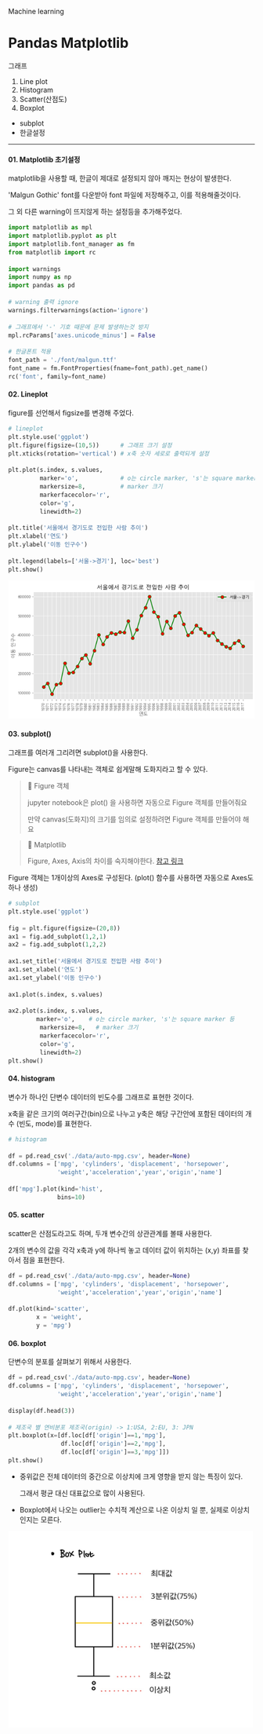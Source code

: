 Machine learning

# Pandas Matplotlib



그래프

1. Line plot
2. Histogram
3. Scatter(산점도)
4. Boxplot

- subplot
- 한글설정



---



#### 01. Matplotlib 초기설정

matplotlib을 사용할 때, 한글이 제대로 설정되지 않아 깨지는 현상이 발생한다.

'Malgun Gothic' font를 다운받아 font 파일에 저장해주고, 이를 적용해줄것이다.

그 외 다른 warning이 뜨지않게 하는 설정등을 추가해주었다.

```python
import matplotlib as mpl
import matplotlib.pyplot as plt
import matplotlib.font_manager as fm
from matplotlib import rc

import warnings
import numpy as np
import pandas as pd

# warning 출력 ignore
warnings.filterwarnings(action='ignore')

# 그래프에서 '-' 기호 때문에 문제 발생하는것 방지
mpl.rcParams['axes.unicode_minus'] = False

# 한글폰트 적용
font_path = './font/malgun.ttf'
font_name = fm.FontProperties(fname=font_path).get_name()
rc('font', family=font_name)
```



#### 02. Lineplot

figure를 선언해서 figsize를 변경해 주었다.

```python
# lineplot
plt.style.use('ggplot')
plt.figure(figsize=(10,5))      # 그래프 크기 설정
plt.xticks(rotation='vertical') # x축 숫자 세로로 출력되게 설정

plt.plot(s.index, s.values,
         marker='o',            # o는 circle marker, 's'는 square marker 등
         markersize=8,          # marker 크기
         markerfacecolor='r',
         color='g',
         linewidth=2)

plt.title('서울에서 경기도로 전입한 사람 추이')
plt.xlabel('연도')
plt.ylabel('이동 인구수')

plt.legend(labels=['서울->경기'], loc='best')
plt.show()
```

![image-20220322113653035](../img/image-20220322113653035.png)

#### 03. subplot()

그래프를 여러개 그리려면 subplot()을 사용한다.

Figure는 canvas를 나타내는 객체로 쉽게말해 도화지라고 할 수 있다.

> 📌 Figure 객체
>
> jupyter notebook은 plot() 을 사용하면 자동으로 Figure 객체를 만들어줘요
>
> 만약 canvas(도화지)의 크기를 임의로 설정하려면 Figure 객체를 만들어야 해요

> 📌 Matplotlib
>
> Figure, Axes, Axis의 차이를 숙지해야한다. [참고 링크](https://velog.io/@ljs7463/matplotlib-%EC%98%A4%EB%A5%B8%EC%AA%BD-Y%EC%B6%95-%EC%82%AC%EC%9A%A9%ED%95%98%EB%8A%94%EC%9D%B4%EC%9C%A0%EC%99%80-%EB%B0%A9%EB%B2%95)

Figure 객체는 1개이상의 Axes로 구성된다.  (plot() 함수를 사용하면 자동으로 Axes도 하나 생성)

```python
# subplot
plt.style.use('ggplot')

fig = plt.figure(figsize=(20,8))
ax1 = fig.add_subplot(1,2,1)
ax2 = fig.add_subplot(1,2,2)

ax1.set_title('서울에서 경기도로 전입한 사람 추이')
ax1.set_xlabel('연도')
ax1.set_ylabel('이동 인구수')

ax1.plot(s.index, s.values)

ax2.plot(s.index, s.values,
        marker='o',    # o는 circle marker, 's'는 square marker 등
         markersize=8,   # marker 크기
         markerfacecolor='r',
         color='g',
         linewidth=2)
plt.show()
```



#### 04. histogram

변수가 하나인 단변수 데이터의 빈도수를 그래프로 표현한 것이다.

x축을 같은 크기의 여러구간(bin)으로 나누고 
y축은 해당 구간안에 포함된 데이터의 개수 (빈도, mode)를 표현한다.

```python
# histogram 

df = pd.read_csv('./data/auto-mpg.csv', header=None)
df.columns = ['mpg', 'cylinders', 'displacement', 'horsepower',
              'weight','acceleration','year','origin','name']

df['mpg'].plot(kind='hist',
              bins=10)
```

#### 05. scatter

scatter은 산점도라고도 하며, 두개 변수간의 상관관계를 볼때 사용한다.

2개의 변수의 값을 각각 x축과 y에 하나씩 놓고 데이터 값이 위치하는 (x,y) 좌표를 찾아서 점을 표현한다.

```python
df = pd.read_csv('./data/auto-mpg.csv', header=None)
df.columns = ['mpg', 'cylinders', 'displacement', 'horsepower',
              'weight','acceleration','year','origin','name']

df.plot(kind='scatter',
        x = 'weight',
        y = 'mpg')
```

#### 06. boxplot

단변수의 분포를 살펴보기 위해서 사용한다.

```python
df = pd.read_csv('./data/auto-mpg.csv', header=None)
df.columns = ['mpg', 'cylinders', 'displacement', 'horsepower',
              'weight','acceleration','year','origin','name']

display(df.head(3))

# 제조국 별 연비분포 제조국(origin) -> 1:USA, 2:EU, 3: JPN
plt.boxplot(x=[df.loc[df['origin']==1,'mpg'],
               df.loc[df['origin']==2,'mpg'],
               df.loc[df['origin']==3,'mpg']])
plt.show()
```

- 중위값은 전체 데이터의 중간으로 이상치에 크게 영향을 받지 않는 특징이 있다.

  그래서 평균 대신 대표값으로 많이 사용된다.

- Boxplot에서 나오는 outlier는 수치적 계산으로 나온 이상치 일 뿐, 실제로 이상치인지는 모른다.

<img src="../img/image-20220322150217718.png" width="500" height="400">





